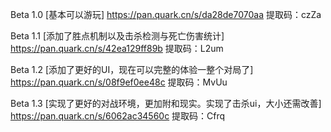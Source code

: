 Beta 1.0 [基本可以游玩] https://pan.quark.cn/s/da28de7070aa 提取码：czZa

Beta 1.1 [添加了胜点机制以及击杀检测与死亡伤害统计] https://pan.quark.cn/s/42ea129ff89b 提取码：L2um

Beta 1.2 [添加了更好的UI，现在可以完整的体验一整个对局了] https://pan.quark.cn/s/08f9ef0ee48c 提取码：MvUu

Beta 1.3 [实现了更好的对战环境，更加附和现实。实现了击杀ui，大小还需改善]  https://pan.quark.cn/s/6062ac34560c 提取码：Cfrq